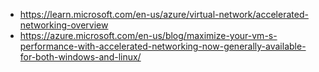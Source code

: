 - https://learn.microsoft.com/en-us/azure/virtual-network/accelerated-networking-overview
- https://azure.microsoft.com/en-us/blog/maximize-your-vm-s-performance-with-accelerated-networking-now-generally-available-for-both-windows-and-linux/
